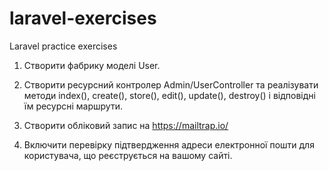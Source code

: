 # laravel-exercises
Laravel practice exercises

1. Створити фабрику моделі User.

2. Створити ресурсний контролер Admin/UserController та реалізувати методи index(), create(), store(), edit(), update(), destroy() і відповідні їм ресурсні маршрути.

3. Створити обліковий запис на https://mailtrap.io/

4. Включити перевірку підтвердження адреси електронної пошти для користувача, що реєструється на вашому сайті.
